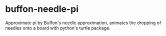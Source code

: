 # buffon-needle-pi
Approximate pi by Buffon's needle approximation, animates the
dropping of needles onto a board with python's turtle package.
